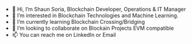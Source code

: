 - 👋 Hi, I’m Shaun Soria, Blockchain Developer, Operations & IT Manager
- 👀 I’m interested in Blockchain Technologies and Machine Learning.
- 🌱 I’m currently learning Blockchain Crossing/Bridging
- 💞️ I’m looking to collaborate on Blockain Projects EVM compatible
- 📫 You can reach me on LinkedIn or Email


